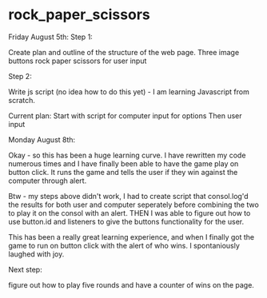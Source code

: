 # rock_paper_scissors

Friday August 5th:
Step 1:

Create plan and outline of the structure of the web page.
Three image buttons rock paper scissors for user input

Step 2:

Write js script (no idea how to do this yet) - I am learning Javascript from scratch.

Current plan:
Start with script for computer input for options
Then user input

Monday August 8th:

Okay - so this has been a huge learning curve.
I have rewritten my code numerous times and I have finally been
able to have the game play on button click. It runs the game and tells
the user if they win against the computer through alert.

Btw - my steps above didn't work, I had to create script that
consol.log'd the results for both user and computer seperately before
combining the two to play it on the consol with an alert. THEN I was able
to figure out how to use button.id and listeners to give the buttons functionality for the user.

This has been a really great learning experience, and when I finally got the game
to run on button click with the alert of who wins. I spontaniously laughed with joy.

Next step:

figure out how to play five rounds and have a counter of wins on the page.
